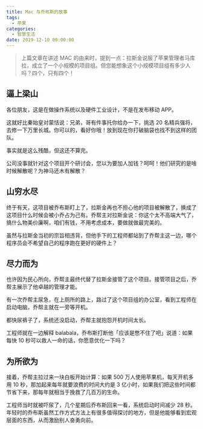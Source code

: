 ```yaml
---
title: Mac 与乔布斯的故事
tags:
  - 苹果
categories:
  - 智慧生活
date: 2019-12-10 00:00:00
---
```


> 上篇文章在讲述 MAC 的由来时，提到一点：拉斯金说服了苹果管理者马库拉，成立了一个小规模的项目组。但您能想象这个小规模项目组有多少人吗？四个，只有四个！

<!-- more -->

## 逼上梁山

各位朋友，这是在做操作系统以及硬件工业设计，不是在发布移动 APP。

这就好比秦始皇对蒙恬说：兄弟，哥有件事托你给办一下，挑选 20 名精兵强将，去修一下万里长城。你可以的，看好你哦！放到现在你打破脑袋也找不到这样的团队。

事实就是这么残酷，但这还不算完。

公司没事就针对这个项目开个研讨会，您以为要加人加钱？呵呵！他们研究的是啥时候解散呢？为神马还木有解散？

## 山穷水尽

终于有天，这项目被乔布斯盯上了，拉斯金再也不担心他的项目被解散了，换成了这项目什么时候会被小乔占为己有。乔帮主对拉斯金说：你这个太不高端大气了，搞什么物美价廉啊，咱们有钱，不用考虑成本，要做就做最完美的。

虽然与拉斯金当初的宗旨相违背，但他手下的工程师都站到了乔帮主这一边，哪个程序员会不希望自己的程序跑在更好的硬件上？

## 尽力而为

也许因为民心所向，乔帮主最终代替了拉斯金接管了这个项目。接管项目之后，乔帮主展示了他卓越的管理才能。

有一次乔帮主尿急，在上厕所的路上，路过了这个项目组的办公室，看到工程师在启动电脑，乔帮主就在一旁等开机。

都快尿裤子了，系统还没启动，乔帮主就抱怨开机时间太长。

工程师就在一边解释 balabala，乔布斯打断他「应该是憋不住了吧」说道：如果每快 10 秒可以救人一命的话，你愿意优化一下吗？

## 为所欲为

接着，乔帮主拉过来一块白板开始计算：如果 500 万人使用苹果机，每天开机多用 10 秒，那加起来每年就要浪费的时间大约是 3 亿小时，如果我们把这些时间都节省下来，那每年就相当于挽救了几百万的生命。

工程师当时就被吓尿了，几个星期后乔布斯回来一看，系统启动时间减少 28 秒。年轻时的乔布斯虽然工作方式方法上有很多值得探讨的地方，但是他能够看到宏观层面的东西，从而激励别人奋勇向前。